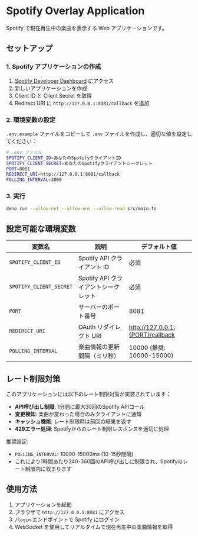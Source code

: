 # Spotify Overlay Application

Spotify で現在再生中の楽曲を表示する Web アプリケーションです。

## セットアップ

### 1. Spotify アプリケーションの作成

1. [Spotify Developer Dashboard](https://developer.spotify.com/dashboard) にアクセス
2. 新しいアプリケーションを作成
3. Client ID と Client Secret を取得
4. Redirect URI に `http://127.0.0.1:8081/callback` を追加

### 2. 環境変数の設定

`.env.example` ファイルをコピーして `.env` ファイルを作成し、適切な値を設定してください：

```bash
# .env ファイル
SPOTIFY_CLIENT_ID=あなたのSpotifyクライアントID
SPOTIFY_CLIENT_SECRET=あなたのSpotifyクライアントシークレット
PORT=8081
REDIRECT_URI=http://127.0.0.1:8081/callback
POLLING_INTERVAL=3000
```

### 3. 実行

```bash
deno run --allow-net --allow-env --allow-read src/main.ts
```

## 設定可能な環境変数

| 変数名                  | 説明                                 | デフォルト値                     |
| ----------------------- | ------------------------------------ | -------------------------------- |
| `SPOTIFY_CLIENT_ID`     | Spotify API クライアント ID          | 必須                             |
| `SPOTIFY_CLIENT_SECRET` | Spotify API クライアントシークレット | 必須                             |
| `PORT`                  | サーバーのポート番号                 | 8081                             |
| `REDIRECT_URI`          | OAuth リダイレクト URI               | http://127.0.0.1:{PORT}/callback |
| `POLLING_INTERVAL`      | 楽曲情報の更新間隔（ミリ秒）         | 10000 (推奨: 10000-15000)        |

## レート制限対策

このアプリケーションには以下のレート制限対策が実装されています：

- **API呼び出し制限**: 1分間に最大30回のSpotify APIコール
- **変更検知**: 楽曲が変わった場合のみクライアントに通知
- **キャッシュ機能**: レート制限時は前回の結果を返す
- **429エラー処理**: Spotifyからのレート制限レスポンスを適切に処理

推奨設定:
- `POLLING_INTERVAL`: 10000-15000ms (10-15秒間隔)
- これにより1時間あたり240-360回のAPI呼び出しに制限され、Spotifyのレート制限内に収まります

## 使用方法

1. アプリケーションを起動
2. ブラウザで `http://127.0.0.1:8081` にアクセス
3. `/login` エンドポイントで Spotify にログイン
4. WebSocket を使用してリアルタイムで現在再生中の楽曲情報を取得
